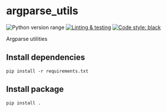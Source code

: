 argparse_utils
===============
![Python version range](https://img.shields.io/badge/python-2.7%20|%203.5%20|%203.6%20|%203.7%20|%203.8%20|%203.9-blue.svg)
[![Linting & testing](https://github.com/offscale/argparse-utils/workflows/Linting%20&%20testing/badge.svg)](https://github.com/offscale/argparse-utils/actions)
[![Code style: black](https://img.shields.io/badge/code%20style-black-000000.svg)](https://github.com/psf/black)

Argparse utilities

## Install dependencies

    pip install -r requirements.txt

## Install package

    pip install .
